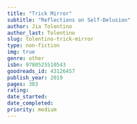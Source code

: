 ```yaml
---
title: "Trick Mirror"
subtitle: "Reflections on Self-Delusion"
author: Jia Tolentino
author_last: Tolentino
slug: tolentino-trick-mirror
type: non-fiction
img: true
genre: other
isbn: 9780525510543
goodreads_id: 43126457
publish_year: 2019
pages: 303
rating: 
date_started:
date_completed:
priority: medium
---
```

